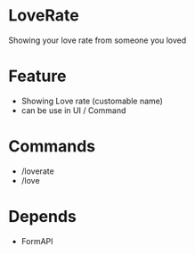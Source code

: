 # LoveRate
Showing your love rate from someone you loved

# Feature
- Showing Love rate (customable name)
- can be use in UI / Command

# Commands
- /loverate
- /love

# Depends
- FormAPI

